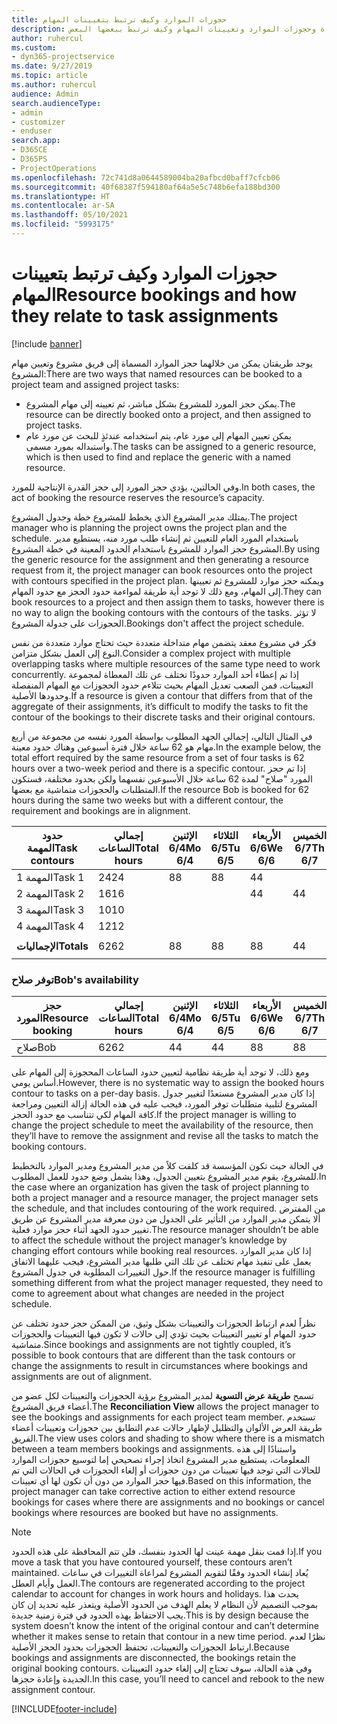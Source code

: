 ```yaml
---
title: حجوزات الموارد وكيف ترتبط بتعيينات المهام
description: يقدم هذا الموضوع معلومات حول كيفية إدارة الموارد المسماة وحجوزات الموارد وتعيينات المهام وكيف ترتبط ببعضها البعض.
author: ruhercul
ms.custom:
- dyn365-projectservice
ms.date: 9/27/2019
ms.topic: article
ms.author: ruhercul
audience: Admin
search.audienceType:
- admin
- customizer
- enduser
search.app:
- D365CE
- D365PS
- ProjectOperations
ms.openlocfilehash: 72c741d8a0644589004ba20afbcd0baff7cfcb06
ms.sourcegitcommit: 40f68387f594180af64a5e5c748b6efa188bd300
ms.translationtype: HT
ms.contentlocale: ar-SA
ms.lasthandoff: 05/10/2021
ms.locfileid: "5993175"
---
```

# <a name="resource-bookings-and-how-they-relate-to-task-assignments"></a><span data-ttu-id="71fc6-103">حجوزات الموارد وكيف ترتبط بتعيينات المهام</span><span class="sxs-lookup"><span data-stu-id="71fc6-103">Resource bookings and how they relate to task assignments</span></span>

[!include [banner](../includes/psa-now-project-operations.md)]

<span data-ttu-id="71fc6-104">يوجد طريقتان يمكن من خلالهما حجز الموارد المسماة إلى فريق مشروع وتعيين مهام المشروع:</span><span class="sxs-lookup"><span data-stu-id="71fc6-104">There are two ways that named resources can be booked to a project team and assigned project tasks:</span></span>

- <span data-ttu-id="71fc6-105">يمكن حجز المورد للمشروع بشكل مباشر، ثم تعيينه إلى مهام المشروع.</span><span class="sxs-lookup"><span data-stu-id="71fc6-105">The resource can be directly booked onto a project, and then assigned to project tasks.</span></span>
- <span data-ttu-id="71fc6-106">يمكن تعيين المهام إلى مورد عام، يتم استخدامه عندئذٍ للبحث عن مورد عام واستبداله بمورد مسمى.</span><span class="sxs-lookup"><span data-stu-id="71fc6-106">The tasks can be assigned to a generic resource, which is then used to find and replace the generic with a named resource.</span></span> 

<span data-ttu-id="71fc6-107">وفي الحالتين، يؤدي حجز المورد إلى حجز القدرة الإنتاجية للمورد.</span><span class="sxs-lookup"><span data-stu-id="71fc6-107">In both cases, the act of booking the resource reserves the resource’s capacity.</span></span>

<span data-ttu-id="71fc6-108">يمتلك مدير المشروع الذي يخطط للمشروع خطة وجدول المشروع.</span><span class="sxs-lookup"><span data-stu-id="71fc6-108">The project manager who is planning the project owns the project plan and the schedule.</span></span> <span data-ttu-id="71fc6-109">باستخدام المورد العام للتعيين ثم إنشاء طلب مورد منه، يستطيع مدير المشروع حجز الموارد للمشروع باستخدام الحدود المعينة في خطة المشروع.</span><span class="sxs-lookup"><span data-stu-id="71fc6-109">By using the generic resource for the assignment and then generating a resource request from it, the project manager can book resources onto the project with contours specified in the project plan.</span></span> <span data-ttu-id="71fc6-110">ويمكنه حجز موارد للمشروع ثم تعيينها إلى المهام، ومع ذلك لا توجد أية طريقة لمواءمة حدود الحجز مع حدود المهام.</span><span class="sxs-lookup"><span data-stu-id="71fc6-110">They can book resources to a project and then assign them to tasks, however there is no way to align the booking contours with the contours of the tasks.</span></span> <span data-ttu-id="71fc6-111">لا تؤثر الحجوزات على جدولة المشروع.</span><span class="sxs-lookup"><span data-stu-id="71fc6-111">Bookings don't affect the project schedule.</span></span>

<span data-ttu-id="71fc6-112">فكر في مشروع معقد يتضمن مهام متداخلة متعددة حيث تحتاج موارد متعددة من نفس النوع إلى العمل بشكل متزامن.</span><span class="sxs-lookup"><span data-stu-id="71fc6-112">Consider a complex project with multiple overlapping tasks where multiple resources of the same type need to work concurrently.</span></span> <span data-ttu-id="71fc6-113">إذا تم إعطاء أحد الموارد حدودًا تختلف عن تلك المعطاة لمجموعة التعيينات، فمن الصعب تعديل المهام بحيث تتلاءم حدود الحجوزات مع المهام المنفصلة وحدودها الأصلية.</span><span class="sxs-lookup"><span data-stu-id="71fc6-113">If a resource is given a contour that differs from that of the aggregate of their assignments, it’s difficult to modify the tasks to fit the contour of the bookings to their discrete tasks and their original contours.</span></span>

<span data-ttu-id="71fc6-114">في المثال التالي، إجمالي الجهد المطلوب بواسطة المورد نفسه من مجموعة من أربع مهام هو 62 ساعة خلال فترة أسبوعين وهناك حدود معينة.</span><span class="sxs-lookup"><span data-stu-id="71fc6-114">In the example below, the total effort required by the same resource from a set of four tasks is 62 hours over a two-week period and there is a specific contour.</span></span> <span data-ttu-id="71fc6-115">إذا تم حجز المورد "صلاح‬" لمدة 62 ساعة خلال الأسبوعين نفسهما ولكن بحدود مختلفة، فستكون المتطلبات والحجوزات متماشية مع بعضها.</span><span class="sxs-lookup"><span data-stu-id="71fc6-115">If the resource Bob is booked for 62 hours during the same two weeks but with a different contour, the requirement and bookings are in alignment.</span></span>

| <span data-ttu-id="71fc6-116">**حدود المهمة**</span><span class="sxs-lookup"><span data-stu-id="71fc6-116">**Task contours**</span></span>    | <span data-ttu-id="71fc6-117">**إجمالي الساعات**</span><span class="sxs-lookup"><span data-stu-id="71fc6-117">**Total hours**</span></span> | <span data-ttu-id="71fc6-118">الإثنين 6/4</span><span class="sxs-lookup"><span data-stu-id="71fc6-118">Mo 6/4</span></span> | <span data-ttu-id="71fc6-119">الثلاثاء 6/5</span><span class="sxs-lookup"><span data-stu-id="71fc6-119">Tu 6/5</span></span> | <span data-ttu-id="71fc6-120">الأربعاء 6/6</span><span class="sxs-lookup"><span data-stu-id="71fc6-120">We 6/6</span></span> | <span data-ttu-id="71fc6-121">الخميس 6/7</span><span class="sxs-lookup"><span data-stu-id="71fc6-121">Th 6/7</span></span> | <span data-ttu-id="71fc6-122">الجمعة 6/8</span><span class="sxs-lookup"><span data-stu-id="71fc6-122">Fr 6/8</span></span> | <span data-ttu-id="71fc6-123">السبت 6/9</span><span class="sxs-lookup"><span data-stu-id="71fc6-123">Sa 6/9</span></span> | <span data-ttu-id="71fc6-124">الأحد 6/10</span><span class="sxs-lookup"><span data-stu-id="71fc6-124">Su 6/10</span></span> | <span data-ttu-id="71fc6-125">الإثنين 6/11</span><span class="sxs-lookup"><span data-stu-id="71fc6-125">Mo 6/11</span></span> | <span data-ttu-id="71fc6-126">الثلاثاء 6/12</span><span class="sxs-lookup"><span data-stu-id="71fc6-126">Tu 6/12</span></span> | <span data-ttu-id="71fc6-127">الأربعاء 6/13</span><span class="sxs-lookup"><span data-stu-id="71fc6-127">We 6/13</span></span> | <span data-ttu-id="71fc6-128">الخميس 6/14</span><span class="sxs-lookup"><span data-stu-id="71fc6-128">Th 6/14</span></span> | <span data-ttu-id="71fc6-129">الجمعة 6/15</span><span class="sxs-lookup"><span data-stu-id="71fc6-129">Fr 6/15</span></span> |
|----------------------|-----------------|--------|--------|--------|--------|--------|--------|---------|---------|---------|---------|---------|---------|
| <span data-ttu-id="71fc6-130">المهمة 1</span><span class="sxs-lookup"><span data-stu-id="71fc6-130">Task 1</span></span>               | <span data-ttu-id="71fc6-131">24</span><span class="sxs-lookup"><span data-stu-id="71fc6-131">24</span></span>              | <span data-ttu-id="71fc6-132">8</span><span class="sxs-lookup"><span data-stu-id="71fc6-132">8</span></span>      | <span data-ttu-id="71fc6-133">8</span><span class="sxs-lookup"><span data-stu-id="71fc6-133">8</span></span>      | <span data-ttu-id="71fc6-134">4</span><span class="sxs-lookup"><span data-stu-id="71fc6-134">4</span></span>      |        |        |        |         |         |         | <span data-ttu-id="71fc6-135">4</span><span class="sxs-lookup"><span data-stu-id="71fc6-135">4</span></span>       |         |         |
| <span data-ttu-id="71fc6-136">المهمة 2</span><span class="sxs-lookup"><span data-stu-id="71fc6-136">Task 2</span></span>               | <span data-ttu-id="71fc6-137">16</span><span class="sxs-lookup"><span data-stu-id="71fc6-137">16</span></span>              |        |        | <span data-ttu-id="71fc6-138">4</span><span class="sxs-lookup"><span data-stu-id="71fc6-138">4</span></span>      | <span data-ttu-id="71fc6-139">4</span><span class="sxs-lookup"><span data-stu-id="71fc6-139">4</span></span>      |        |        |         | <span data-ttu-id="71fc6-140">8</span><span class="sxs-lookup"><span data-stu-id="71fc6-140">8</span></span>       |         |         |         |         |
| <span data-ttu-id="71fc6-141">المهمة 3</span><span class="sxs-lookup"><span data-stu-id="71fc6-141">Task 3</span></span>               | <span data-ttu-id="71fc6-142">10</span><span class="sxs-lookup"><span data-stu-id="71fc6-142">10</span></span>              |        |        |        |        | <span data-ttu-id="71fc6-143">4</span><span class="sxs-lookup"><span data-stu-id="71fc6-143">4</span></span>      |        |         |         | <span data-ttu-id="71fc6-144">4</span><span class="sxs-lookup"><span data-stu-id="71fc6-144">4</span></span>       |         | <span data-ttu-id="71fc6-145">2</span><span class="sxs-lookup"><span data-stu-id="71fc6-145">2</span></span>       |         |
| <span data-ttu-id="71fc6-146">المهمة 4</span><span class="sxs-lookup"><span data-stu-id="71fc6-146">Task 4</span></span>               | <span data-ttu-id="71fc6-147">12</span><span class="sxs-lookup"><span data-stu-id="71fc6-147">12</span></span>              |        |        |        |        |        |        |         |         |         | <span data-ttu-id="71fc6-148">4</span><span class="sxs-lookup"><span data-stu-id="71fc6-148">4</span></span>       |         | <span data-ttu-id="71fc6-149">8</span><span class="sxs-lookup"><span data-stu-id="71fc6-149">8</span></span>       |
|                      |                 |        |        |        |        |        |        |         |         |         |         |         |         |
| <span data-ttu-id="71fc6-150">**الإجماليات**</span><span class="sxs-lookup"><span data-stu-id="71fc6-150">**Totals**</span></span>           | <span data-ttu-id="71fc6-151">62</span><span class="sxs-lookup"><span data-stu-id="71fc6-151">62</span></span>              | <span data-ttu-id="71fc6-152">8</span><span class="sxs-lookup"><span data-stu-id="71fc6-152">8</span></span>      | <span data-ttu-id="71fc6-153">8</span><span class="sxs-lookup"><span data-stu-id="71fc6-153">8</span></span>      | <span data-ttu-id="71fc6-154">8</span><span class="sxs-lookup"><span data-stu-id="71fc6-154">8</span></span>      | <span data-ttu-id="71fc6-155">4</span><span class="sxs-lookup"><span data-stu-id="71fc6-155">4</span></span>      | <span data-ttu-id="71fc6-156">4</span><span class="sxs-lookup"><span data-stu-id="71fc6-156">4</span></span>      |        |         | <span data-ttu-id="71fc6-157">8</span><span class="sxs-lookup"><span data-stu-id="71fc6-157">8</span></span>       | <span data-ttu-id="71fc6-158">4</span><span class="sxs-lookup"><span data-stu-id="71fc6-158">4</span></span>       | <span data-ttu-id="71fc6-159">8</span><span class="sxs-lookup"><span data-stu-id="71fc6-159">8</span></span>       | <span data-ttu-id="71fc6-160">2</span><span class="sxs-lookup"><span data-stu-id="71fc6-160">2</span></span>       | <span data-ttu-id="71fc6-161">8</span><span class="sxs-lookup"><span data-stu-id="71fc6-161">8</span></span>       |
|                      |                 |        |        |        |        |        |        |         |         |         |         |

### <a name="bobs-availability"></a><span data-ttu-id="71fc6-162">توفر صلاح‬</span><span class="sxs-lookup"><span data-stu-id="71fc6-162">Bob's availability</span></span>
| <span data-ttu-id="71fc6-163">**حجز المورد**</span><span class="sxs-lookup"><span data-stu-id="71fc6-163">**Resource   booking**</span></span> | <span data-ttu-id="71fc6-164">**إجمالي الساعات**</span><span class="sxs-lookup"><span data-stu-id="71fc6-164">**Total hours**</span></span> | <span data-ttu-id="71fc6-165">الإثنين 6/4</span><span class="sxs-lookup"><span data-stu-id="71fc6-165">Mo 6/4</span></span> | <span data-ttu-id="71fc6-166">الثلاثاء 6/5</span><span class="sxs-lookup"><span data-stu-id="71fc6-166">Tu 6/5</span></span> | <span data-ttu-id="71fc6-167">الأربعاء 6/6</span><span class="sxs-lookup"><span data-stu-id="71fc6-167">We 6/6</span></span> | <span data-ttu-id="71fc6-168">الخميس 6/7</span><span class="sxs-lookup"><span data-stu-id="71fc6-168">Th 6/7</span></span> | <span data-ttu-id="71fc6-169">الجمعة 6/8</span><span class="sxs-lookup"><span data-stu-id="71fc6-169">Fr 6/8</span></span> | <span data-ttu-id="71fc6-170">السبت 6/9</span><span class="sxs-lookup"><span data-stu-id="71fc6-170">Sa 6/9</span></span> | <span data-ttu-id="71fc6-171">الأحد 6/10</span><span class="sxs-lookup"><span data-stu-id="71fc6-171">Su 6/10</span></span> | <span data-ttu-id="71fc6-172">الإثنين 6/11</span><span class="sxs-lookup"><span data-stu-id="71fc6-172">Mo 6/11</span></span> | <span data-ttu-id="71fc6-173">الثلاثاء 6/12</span><span class="sxs-lookup"><span data-stu-id="71fc6-173">Tu 6/12</span></span> | <span data-ttu-id="71fc6-174">الأربعاء 6/13</span><span class="sxs-lookup"><span data-stu-id="71fc6-174">We 6/13</span></span> | <span data-ttu-id="71fc6-175">الخميس 6/14</span><span class="sxs-lookup"><span data-stu-id="71fc6-175">Th 6/14</span></span> | <span data-ttu-id="71fc6-176">الجمعة 6/15</span><span class="sxs-lookup"><span data-stu-id="71fc6-176">Fr 6/15</span></span> |
|------------------------|-----------------|--------|--------|--------|--------|--------|--------|---------|---------|---------|---------|---------|---------|
| <span data-ttu-id="71fc6-177">صلاح</span><span class="sxs-lookup"><span data-stu-id="71fc6-177">Bob</span></span>                    | <span data-ttu-id="71fc6-178">62</span><span class="sxs-lookup"><span data-stu-id="71fc6-178">62</span></span>              | <span data-ttu-id="71fc6-179">4</span><span class="sxs-lookup"><span data-stu-id="71fc6-179">4</span></span>      | <span data-ttu-id="71fc6-180">4</span><span class="sxs-lookup"><span data-stu-id="71fc6-180">4</span></span>      | <span data-ttu-id="71fc6-181">8</span><span class="sxs-lookup"><span data-stu-id="71fc6-181">8</span></span>      | <span data-ttu-id="71fc6-182">8</span><span class="sxs-lookup"><span data-stu-id="71fc6-182">8</span></span>      | <span data-ttu-id="71fc6-183">8</span><span class="sxs-lookup"><span data-stu-id="71fc6-183">8</span></span>      |        |         | <span data-ttu-id="71fc6-184">4</span><span class="sxs-lookup"><span data-stu-id="71fc6-184">4</span></span>       | <span data-ttu-id="71fc6-185">4</span><span class="sxs-lookup"><span data-stu-id="71fc6-185">4</span></span>       | <span data-ttu-id="71fc6-186">8</span><span class="sxs-lookup"><span data-stu-id="71fc6-186">8</span></span>       | <span data-ttu-id="71fc6-187">8</span><span class="sxs-lookup"><span data-stu-id="71fc6-187">8</span></span>       | <span data-ttu-id="71fc6-188">6</span><span class="sxs-lookup"><span data-stu-id="71fc6-188">6</span></span>       |

<span data-ttu-id="71fc6-189">ومع ذلك، لا توجد أية طريقة نظامية لتعيين حدود الساعات المحجوزة إلى المهام على أساس يومي.</span><span class="sxs-lookup"><span data-stu-id="71fc6-189">However, there is no systematic way to assign the booked hours contour to tasks on a per-day basis.</span></span> <span data-ttu-id="71fc6-190">إذا كان مدير المشروع مستعدًا لتغيير جدول المشروع لتلبية متطلبات توفر المورد، فيجب عليه في هذه الحالة إزالة التعيين ومراجعة كافة المهام لكي تتناسب مع حدود الحجز.</span><span class="sxs-lookup"><span data-stu-id="71fc6-190">If the project manager is willing to change the project schedule to meet the availability of the resource, then they’ll have to remove the assignment and revise all the tasks to match the booking contours.</span></span>

<span data-ttu-id="71fc6-191">في الحالة حيث تكون المؤسسة قد كلفت كلاً من مدير المشروع ومدير الموارد بالتخطيط للمشروع، يقوم مدير المشروع بتعيين الجدول، وهذا يشمل وضع حدود للعمل المطلوب.</span><span class="sxs-lookup"><span data-stu-id="71fc6-191">In the case where an organization has given the task of project planning to both a project manager and a resource manager, the project manager sets the schedule, and that includes contouring of the work required.</span></span> <span data-ttu-id="71fc6-192">من المفترض ألا يتمكن مدير الموارد من التأثير على الجدول من دون معرفة مدير المشروع عن طريق تغيير حدود الجهد أثناء حجز موارد فعلية.</span><span class="sxs-lookup"><span data-stu-id="71fc6-192">The resource manager shouldn’t be able to affect the schedule without the project manager’s knowledge by changing effort contours while booking real resources.</span></span> <span data-ttu-id="71fc6-193">إذا كان مدير الموارد يعمل على تنفيذ مهام تختلف عن تلك التي طلبها مدير المشروع، فيجب عليهما الاتفاق حول التغييرات المطلوبة في جدول المشروع.</span><span class="sxs-lookup"><span data-stu-id="71fc6-193">If the resource manager is fulfilling something different from what the project manager requested, they need to come to agreement about what changes are needed in the project schedule.</span></span>

<span data-ttu-id="71fc6-194">نظراً لعدم ارتباط الحجوزات والتعيينات بشكل وثيق، من الممكن حجز حدود تختلف عن حدود المهام أو تغيير التعيينات بحيث تؤدي إلى حالات لا تكون فيها التعيينات والحجوزات متماشية.</span><span class="sxs-lookup"><span data-stu-id="71fc6-194">Since bookings and assignments are not tightly coupled, it’s possible to book contours that are different than the task contours or change the assignments to result in circumstances where bookings and assignments are out of alignment.</span></span>

<span data-ttu-id="71fc6-195">تسمح **طريقة عرض التسوية** لمدير المشروع برؤية الحجوزات والتعيينات لكل عضو من أعضاء فريق المشروع.</span><span class="sxs-lookup"><span data-stu-id="71fc6-195">The **Reconciliation View** allows the project manager to see the bookings and assignments for each project team member.</span></span> <span data-ttu-id="71fc6-196">تستخدم طريقة العرض الألوان والتظليل لإظهار حالات عدم التطابق بين حجوزات وتعيينات أعضاء الفريق.</span><span class="sxs-lookup"><span data-stu-id="71fc6-196">The view uses colors and shading to show where there is a mismatch between a team members bookings and assignments.</span></span> <span data-ttu-id="71fc6-197">واستنادًا إلى هذه المعلومات، يستطيع مدير المشروع اتخاذ إجراء تصحيحي إما لتوسيع حجوزات الموارد للحالات التي توجد فيها تعيينات من دون حجوزات أو إلغاء الحجوزات في الحالات التي تم فيها حجز الموارد من دون أن تكون لها أي تعيينات.</span><span class="sxs-lookup"><span data-stu-id="71fc6-197">Based on this information, the project manager can take corrective action to either extend resource bookings for cases where there are assignments and no bookings or cancel bookings where resources are booked but have no assignments.</span></span>

> [!NOTE]
> <span data-ttu-id="71fc6-198">إذا قمت بنقل مهمة عينت لها الحدود بنفسك، فلن تتم المحافظة على هذه الحدود.</span><span class="sxs-lookup"><span data-stu-id="71fc6-198">If you move a task that you have contoured yourself, these contours aren’t maintained.</span></span> <span data-ttu-id="71fc6-199">يُعاد إنشاء الحدود وفقًا لتقويم المشروع لمراعاة التغييرات في ساعات العمل وأيام العطل.</span><span class="sxs-lookup"><span data-stu-id="71fc6-199">The contours are regenerated according to the project calendar to account for changes in work hours and holidays.</span></span> <span data-ttu-id="71fc6-200">يحدث هذا بموجب التصميم لأن النظام لا يعلم الهدف من الحدود الأصلية ويتعذر عليه تحديد إن كان يجب الاحتفاظ بهذه الحدود في فترة زمنية جديدة.</span><span class="sxs-lookup"><span data-stu-id="71fc6-200">This is by design because the system doesn’t know the intent of the original contour and can’t determine whether it makes sense to retain that contour in a new time period.</span></span> <span data-ttu-id="71fc6-201">نظرًا لعدم ارتباط الحجوزات والتعيينات، تحتفظ الحجوزات بحدود الحجز الأصلية.</span><span class="sxs-lookup"><span data-stu-id="71fc6-201">Because bookings and assignments are disconnected, the bookings retain the original booking contours.</span></span> <span data-ttu-id="71fc6-202">وفي هذه الحالة، سوف تحتاج إلى إلغاء حدود التعيينات الجديدة وإعادة حجزها.</span><span class="sxs-lookup"><span data-stu-id="71fc6-202">In this case, you’ll need to cancel and rebook to the new assignment contour.</span></span>



[!INCLUDE[footer-include](../includes/footer-banner.md)]